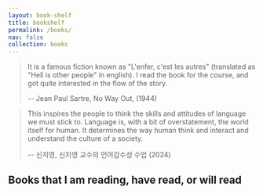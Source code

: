 ```yaml
---
layout: book-shelf
title: bookshelf
permalink: /books/
nav: false
collection: books
---
```


> It is a famous fiction known as "L'enfer, c'est les autres" (translated as "Hell is other people" in english). I read the book for the course, and got quite interested in the flow of the story.
>
> -- Jean Paul Sartre, No Way Out, (1944)

> This inspires the people to think the skills and attitudes of language we must stick to. Language is, with a bit of overstatement, the world itself for human. It determines the way human think and interact and understand the culture of a society.
>
> -- 신지영, 신지영 교수의 언어감수성 수업 (2024)
## Books that I am reading, have read, or will read
